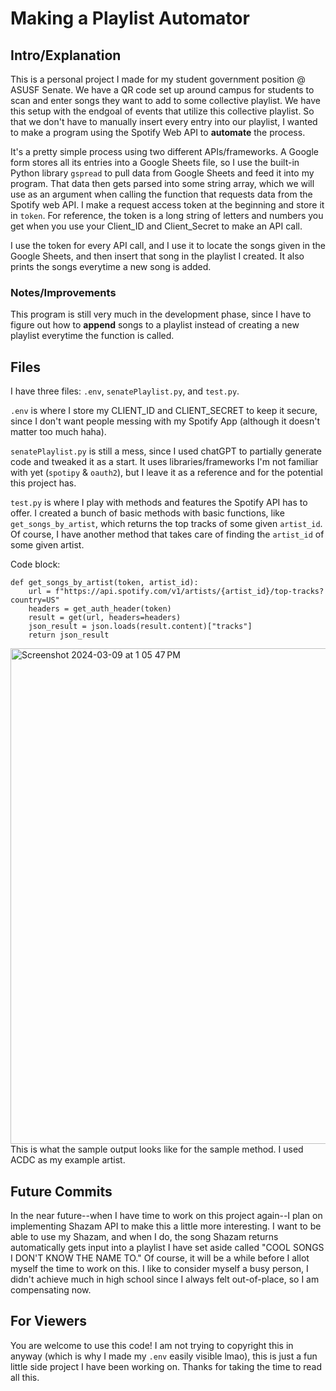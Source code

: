# Making a Playlist Automator

## Intro/Explanation 
This is a personal project I made for my student government position @ ASUSF Senate. We have a QR code set up around campus for students to scan and enter songs they want to add to some collective playlist. We have this setup with the endgoal of events that utilize this collective playlist. So that we don't have to manually insert every entry into our playlist, I wanted to make a program using the Spotify Web API to **automate** the process. 

It's a pretty simple process using two different APIs/frameworks. A Google form stores all its entries into a Google Sheets file, so I use the built-in Python library `gspread` to pull data from Google Sheets and feed it into my program. That data then gets parsed into some string array, which we will use as an argument when calling the function that requests data from the Spotify web API. I make a request access token at the beginning and store it in `token`. For reference, the token is a long string of letters and numbers you get when you use your Client_ID and Client_Secret to make an API call. 

I use the token for every API call, and I use it to locate the songs given in the Google Sheets, and then insert that song in the playlist I created. It also prints the songs everytime a new song is added. 

### Notes/Improvements

This program is still very much in the development phase, since I have to figure out how to **append** songs to a playlist instead of creating a new playlist everytime the function is called.

## Files

I have three files: `.env`, `senatePlaylist.py`, and `test.py`. 


`.env` is where I store my CLIENT_ID and CLIENT_SECRET to keep it secure, since I don't want people messing with my Spotify App (although it doesn't matter too much haha). 

`senatePlaylist.py` is still a mess, since I used chatGPT to partially generate code and tweaked it as a start. It uses libraries/frameworks I'm not familiar with yet (`spotipy` & `oauth2`), but I leave it as a reference and for the potential this project has. 

`test.py` is where I play with methods and features the Spotify API has to offer. I created a bunch of basic methods with basic functions, like `get_songs_by_artist`, which returns the top tracks of some given `artist_id`. Of course, I have another method that takes care of finding the `artist_id` of some given artist.

Code block: 
```
def get_songs_by_artist(token, artist_id):
    url = f"https://api.spotify.com/v1/artists/{artist_id}/top-tracks?country=US"
    headers = get_auth_header(token)
    result = get(url, headers=headers)
    json_result = json.loads(result.content)["tracks"]
    return json_result 
```

<img width="793" alt="Screenshot 2024-03-09 at 1 05 47 PM" src="https://github.com/taiyyoson/playlistAutomator/assets/123409233/68ce15d8-a50d-4635-8934-7c347f15933e">
This is what the sample output looks like for the sample method. I used ACDC as my example artist.

## Future Commits

In the near future--when I have time to work on this project again--I plan on implementing Shazam API to make this a little more interesting. I want to be able to use my Shazam, and when I do, the song Shazam returns automatically gets input into a playlist I have set aside called "COOL SONGS I DON'T KNOW THE NAME TO." Of course, it will be a while before I allot myself the time to work on this. I like to consider myself a busy person, I didn't achieve much in high school since I always felt out-of-place, so I am compensating now.


## For Viewers

You are welcome to use this code! I am not trying to copyright this in anyway (which is why I made my `.env` easily visible lmao), this is just a fun little side project I have been working on. Thanks for taking the time to read all this.
